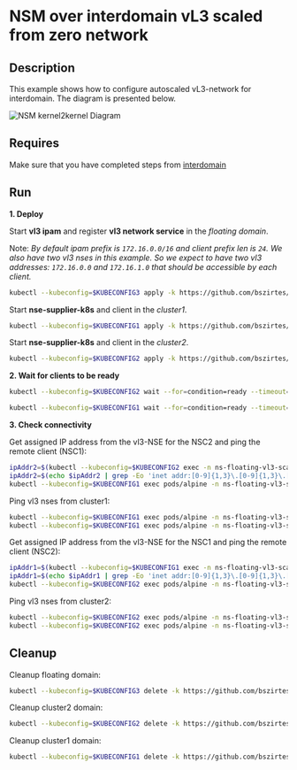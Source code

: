 # NSM over interdomain vL3 scaled from zero network

## Description

This example shows how to configure autoscaled vL3-network for interdomain. The diagram is presented below.

![NSM kernel2kernel Diagram](./floating_vl3_autoscale.svg "NSM Kernel2Kernel Scheme")

## Requires

Make sure that you have completed steps from [interdomain](../../suites/basic)

## Run

**1. Deploy**

Start **vl3 ipam** and register **vl3 network service** in the *floating domain*.

Note: *By default ipam prefix is `172.16.0.0/16` and client prefix len is `24`. We also have two vl3 nses in this example. So we expect to have two vl3 addresses: `172.16.0.0` and `172.16.1.0` that should be accessible by each client.*
```bash
kubectl --kubeconfig=$KUBECONFIG3 apply -k https://github.com/bszirtes/deployments-k8s/examples/interdomain/usecases/floating_vl3-scale-from-zero/cluster3?ref=16c95000d6830e7e9a8cb20b2cf6b5f912c467fb
```

Start **nse-supplier-k8s** and client in the *cluster1*.
```bash
kubectl --kubeconfig=$KUBECONFIG1 apply -k https://github.com/bszirtes/deployments-k8s/examples/interdomain/usecases/floating_vl3-scale-from-zero/cluster1?ref=16c95000d6830e7e9a8cb20b2cf6b5f912c467fb
```

Start **nse-supplier-k8s** and client in the *cluster2*.
```bash
kubectl --kubeconfig=$KUBECONFIG2 apply -k https://github.com/bszirtes/deployments-k8s/examples/interdomain/usecases/floating_vl3-scale-from-zero/cluster2?ref=16c95000d6830e7e9a8cb20b2cf6b5f912c467fb
```

**2. Wait for clients to be ready**

```bash
kubectl --kubeconfig=$KUBECONFIG2 wait --for=condition=ready --timeout=1m pod -l app=alpine -n ns-floating-vl3-scale-from-zero
```
```bash
kubectl --kubeconfig=$KUBECONFIG1 wait --for=condition=ready --timeout=1m pod -l app=alpine -n ns-floating-vl3-scale-from-zero
```

**3. Check connectivity**

Get assigned IP address from the vl3-NSE for the NSC2 and ping the remote client (NSC1):
```bash
ipAddr2=$(kubectl --kubeconfig=$KUBECONFIG2 exec -n ns-floating-vl3-scale-from-zero pods/alpine -- ifconfig nsm-1)
ipAddr2=$(echo $ipAddr2 | grep -Eo 'inet addr:[0-9]{1,3}\.[0-9]{1,3}\.[0-9]{1,3}\.[0-9]{1,3}'| cut -c 11-)
kubectl --kubeconfig=$KUBECONFIG1 exec pods/alpine -n ns-floating-vl3-scale-from-zero -- ping -c 4 $ipAddr2
```

Ping vl3 nses from cluster1:
```bash
kubectl --kubeconfig=$KUBECONFIG1 exec pods/alpine -n ns-floating-vl3-scale-from-zero -- ping -c 4 172.16.0.0
kubectl --kubeconfig=$KUBECONFIG1 exec pods/alpine -n ns-floating-vl3-scale-from-zero -- ping -c 4 172.16.1.0
```

Get assigned IP address from the vl3-NSE for the NSC1 and ping the remote client (NSC2):
```bash
ipAddr1=$(kubectl --kubeconfig=$KUBECONFIG1 exec -n ns-floating-vl3-scale-from-zero pods/alpine -- ifconfig nsm-1)
ipAddr1=$(echo $ipAddr1 | grep -Eo 'inet addr:[0-9]{1,3}\.[0-9]{1,3}\.[0-9]{1,3}\.[0-9]{1,3}'| cut -c 11-)
kubectl --kubeconfig=$KUBECONFIG2 exec pods/alpine -n ns-floating-vl3-scale-from-zero -- ping -c 4 $ipAddr1
```

Ping vl3 nses from cluster2:
```bash
kubectl --kubeconfig=$KUBECONFIG2 exec pods/alpine -n ns-floating-vl3-scale-from-zero -- ping -c 4 172.16.0.0
kubectl --kubeconfig=$KUBECONFIG2 exec pods/alpine -n ns-floating-vl3-scale-from-zero -- ping -c 4 172.16.1.0
```

## Cleanup

Cleanup floating domain:
```bash
kubectl --kubeconfig=$KUBECONFIG3 delete -k https://github.com/bszirtes/deployments-k8s/examples/interdomain/usecases/floating_vl3-scale-from-zero/cluster3?ref=16c95000d6830e7e9a8cb20b2cf6b5f912c467fb
```

Cleanup cluster2 domain:
```bash
kubectl --kubeconfig=$KUBECONFIG2 delete -k https://github.com/bszirtes/deployments-k8s/examples/interdomain/usecases/floating_vl3-scale-from-zero/cluster2?ref=16c95000d6830e7e9a8cb20b2cf6b5f912c467fb
```

Cleanup cluster1 domain:
```bash
kubectl --kubeconfig=$KUBECONFIG1 delete -k https://github.com/bszirtes/deployments-k8s/examples/interdomain/usecases/floating_vl3-scale-from-zero/cluster1?ref=16c95000d6830e7e9a8cb20b2cf6b5f912c467fb
```
